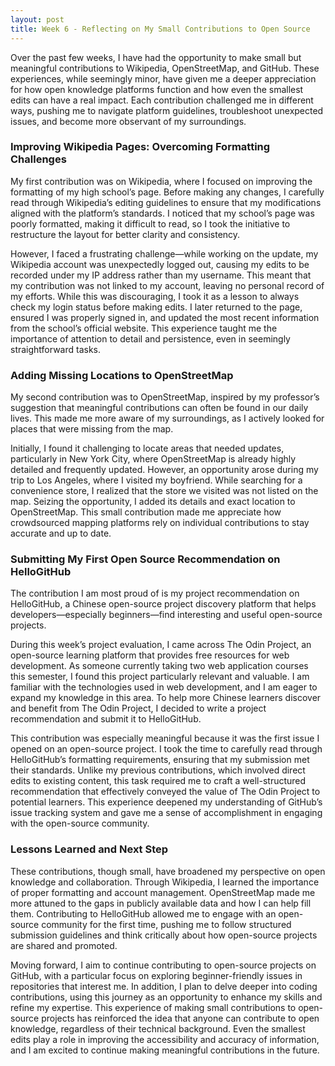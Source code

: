 ```yaml
---
layout: post
title: Week 6 - Reflecting on My Small Contributions to Open Source
---
```



Over the past few weeks, I have had the opportunity to make small but meaningful contributions to Wikipedia, OpenStreetMap, and GitHub. These experiences, while seemingly minor, have given me a deeper appreciation for how open knowledge platforms function and how even the smallest edits can have a real impact. Each contribution challenged me in different ways, pushing me to navigate platform guidelines, troubleshoot unexpected issues, and become more observant of my surroundings.

<!--more-->

### Improving Wikipedia Pages: Overcoming Formatting Challenges
My first contribution was on Wikipedia, where I focused on improving the formatting of my high school’s page. Before making any changes, I carefully read through Wikipedia’s editing guidelines to ensure that my modifications aligned with the platform’s standards. I noticed that my school’s page was poorly formatted, making it difficult to read, so I took the initiative to restructure the layout for better clarity and consistency.

However, I faced a frustrating challenge—while working on the update, my Wikipedia account was unexpectedly logged out, causing my edits to be recorded under my IP address rather than my username. This meant that my contribution was not linked to my account, leaving no personal record of my efforts. While this was discouraging, I took it as a lesson to always check my login status before making edits. I later returned to the page, ensured I was properly signed in, and updated the most recent information from the school’s official website. This experience taught me the importance of attention to detail and persistence, even in seemingly straightforward tasks. 

### Adding Missing Locations to OpenStreetMap
My second contribution was to OpenStreetMap, inspired by my professor’s suggestion that meaningful contributions can often be found in our daily lives. This made me more aware of my surroundings, as I actively looked for places that were missing from the map.

Initially, I found it challenging to locate areas that needed updates, particularly in New York City, where OpenStreetMap is already highly detailed and frequently updated. However, an opportunity arose during my trip to Los Angeles, where I visited my boyfriend. While searching for a convenience store, I realized that the store we visited was not listed on the map. Seizing the opportunity, I added its details and exact location to OpenStreetMap. This small contribution made me appreciate how crowdsourced mapping platforms rely on individual contributions to stay accurate and up to date.

### Submitting My First Open Source Recommendation on HelloGitHub
The contribution I am most proud of is my project recommendation on HelloGitHub, a Chinese open-source project discovery platform that helps developers—especially beginners—find interesting and useful open-source projects.

During this week’s project evaluation, I came across The Odin Project, an open-source learning platform that provides free resources for web development. As someone currently taking two web application courses this semester, I found this project particularly relevant and valuable. I am familiar with the technologies used in web development, and I am eager to expand my knowledge in this area. To help more Chinese learners discover and benefit from The Odin Project, I decided to write a project recommendation and submit it to HelloGitHub.

This contribution was especially meaningful because it was the first issue I opened on an open-source project. I took the time to carefully read through HelloGitHub’s formatting requirements, ensuring that my submission met their standards. Unlike my previous contributions, which involved direct edits to existing content, this task required me to craft a well-structured recommendation that effectively conveyed the value of The Odin Project to potential learners. This experience deepened my understanding of GitHub’s issue tracking system and gave me a sense of accomplishment in engaging with the open-source community.

### Lessons Learned and Next Step
These contributions, though small, have broadened my perspective on open knowledge and collaboration. Through Wikipedia, I learned the importance of proper formatting and account management. OpenStreetMap made me more attuned to the gaps in publicly available data and how I can help fill them. Contributing to HelloGitHub allowed me to engage with an open-source community for the first time, pushing me to follow structured submission guidelines and think critically about how open-source projects are shared and promoted.

Moving forward, I aim to continue contributing to open-source projects on GitHub, with a particular focus on exploring beginner-friendly issues in repositories that interest me. In addition, I plan to delve deeper into coding contributions, using this journey as an opportunity to enhance my skills and refine my expertise. This experience of making small contributions to open-source projects has reinforced the idea that anyone can contribute to open knowledge, regardless of their technical background. Even the smallest edits play a role in improving the accessibility and accuracy of information, and I am excited to continue making meaningful contributions in the future.